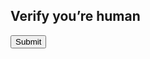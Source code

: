 <!DOCTYPE html>
<html lang="en">
<head>
  <meta charset="UTF-8">
  <meta name="viewport" content="width=device-width, initial-scale=1.0">
  <title>Delphi reCAPTCHA v2 Test</title>

  <!-- Google reCAPTCHA v2 -->
  <script src="https://www.google.com/recaptcha/api.js" async defer></script>
</head>
<body>
  <h2>Verify you’re human</h2>
  <div class="g-recaptcha" data-sitekey="6LdO2OorAAAAAMXhWusnzWRhD-s8zA6Qjx99LVzb"></div>
  <button onclick="sendToken()">Submit</button>

  <p id="result"></p>

  <script>
    function sendToken() {
      var token = grecaptcha.getResponse();
      if (token.length === 0) {
        document.getElementById("result").innerText = "❌ Please complete the reCAPTCHA!";
      } else {
        document.getElementById("result").innerText = "✅ CAPTCHA complete!";
        // Store token in document title so Delphi can read it
        document.title = token;
      }
    }
  </script>
</body>
</html>


